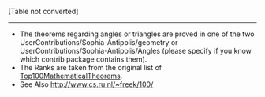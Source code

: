 \[Table not converted\]

------------------------------------------------------------------------

-   The theorems regarding angles or triangles are proved in one of the two UserContributions/Sophia-Antipolis/geometry or UserContributions/Sophia-Antipolis/Angles (please specify if you know which contrib package contains them).
-   The Ranks are taken from the original list of [Top100MathematicalTheorems](../Top100MathematicalTheorems).
-   See Also <http://www.cs.ru.nl/~freek/100/>

